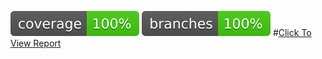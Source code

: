 ![Coverage](.github/badges/jacoco.svg)
![Branches](.github/badges/branches.svg)
#[Click To View Report](https://htmlpreview.github.io/?https://github.com/neerajv/jacoco-multi-module-sample/blob/master/Build-Files/index.html)
